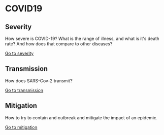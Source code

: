 # COVID19

## Severity
How severe is COVID-19? What is the range of illness, and what is it's death rate? And how does that compare to other diseases?

[Go to severity](severity)

## Transmission
How does SARS-Cov-2 transmit?

[Go to transmission](transmission)

## Mitigation
How to try to contain and outbreak and mitigate the impact of an epidemic.

[Go to mitigation](mitigation)
